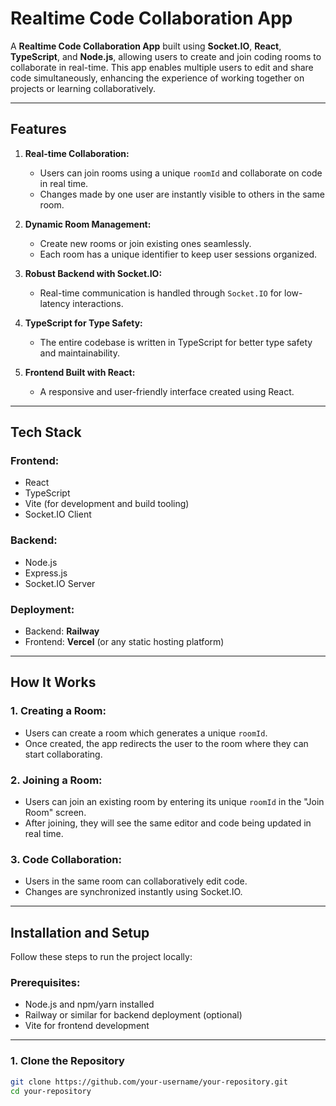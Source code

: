 # Realtime Code Collaboration App

A **Realtime Code Collaboration App** built using **Socket.IO**, **React**, **TypeScript**, and **Node.js**, allowing users to create and join coding rooms to collaborate in real-time. This app enables multiple users to edit and share code simultaneously, enhancing the experience of working together on projects or learning collaboratively.

---

## Features

1. **Real-time Collaboration:**
   - Users can join rooms using a unique `roomId` and collaborate on code in real time.
   - Changes made by one user are instantly visible to others in the same room.

2. **Dynamic Room Management:**
   - Create new rooms or join existing ones seamlessly.
   - Each room has a unique identifier to keep user sessions organized.

3. **Robust Backend with Socket.IO:**
   - Real-time communication is handled through `Socket.IO` for low-latency interactions.

4. **TypeScript for Type Safety:**
   - The entire codebase is written in TypeScript for better type safety and maintainability.

5. **Frontend Built with React:**
   - A responsive and user-friendly interface created using React.

---

## Tech Stack

### **Frontend:**
- React
- TypeScript
- Vite (for development and build tooling)
- Socket.IO Client

### **Backend:**
- Node.js
- Express.js
- Socket.IO Server

### **Deployment:**
- Backend: **Railway**
- Frontend: **Vercel** (or any static hosting platform)

---

## How It Works

### **1. Creating a Room:**
- Users can create a room which generates a unique `roomId`.
- Once created, the app redirects the user to the room where they can start collaborating.

### **2. Joining a Room:**
- Users can join an existing room by entering its unique `roomId` in the "Join Room" screen.
- After joining, they will see the same editor and code being updated in real time.

### **3. Code Collaboration:**
- Users in the same room can collaboratively edit code.
- Changes are synchronized instantly using Socket.IO.

---

## Installation and Setup

Follow these steps to run the project locally:

### **Prerequisites:**
- Node.js and npm/yarn installed
- Railway or similar for backend deployment (optional)
- Vite for frontend development

---

### **1. Clone the Repository**

```bash
git clone https://github.com/your-username/your-repository.git
cd your-repository
